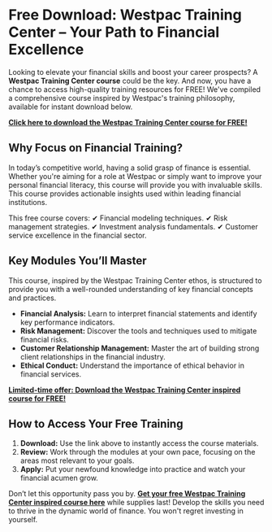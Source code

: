 # Free Download: Westpac Training Center – Your Path to Financial Excellence

Looking to elevate your financial skills and boost your career prospects? A **Westpac Training Center course** could be the key. And now, you have a chance to access high-quality training resources for FREE! We've compiled a comprehensive course inspired by Westpac's training philosophy, available for instant download below.

[**Click here to download the Westpac Training Center course for FREE!**](https://udemywork.com/westpac-training-center)

## Why Focus on Financial Training?

In today’s competitive world, having a solid grasp of finance is essential. Whether you're aiming for a role at Westpac or simply want to improve your personal financial literacy, this course will provide you with invaluable skills. This course provides actionable insights used within leading financial institutions.

This free course covers:
✔ Financial modeling techniques.
✔ Risk management strategies.
✔ Investment analysis fundamentals.
✔ Customer service excellence in the financial sector.

## Key Modules You’ll Master

This course, inspired by the Westpac Training Center ethos, is structured to provide you with a well-rounded understanding of key financial concepts and practices.

*   **Financial Analysis:** Learn to interpret financial statements and identify key performance indicators.
*   **Risk Management:** Discover the tools and techniques used to mitigate financial risks.
*   **Customer Relationship Management:** Master the art of building strong client relationships in the financial industry.
*   **Ethical Conduct:** Understand the importance of ethical behavior in financial services.

[**Limited-time offer: Download the Westpac Training Center inspired course for FREE!**](https://udemywork.com/westpac-training-center)

## How to Access Your Free Training

1.  **Download:** Use the link above to instantly access the course materials.
2.  **Review:** Work through the modules at your own pace, focusing on the areas most relevant to your goals.
3.  **Apply:** Put your newfound knowledge into practice and watch your financial acumen grow.

Don’t let this opportunity pass you by. **[Get your free Westpac Training Center inspired course here](https://udemywork.com/westpac-training-center)** while supplies last! Develop the skills you need to thrive in the dynamic world of finance. You won't regret investing in yourself.
